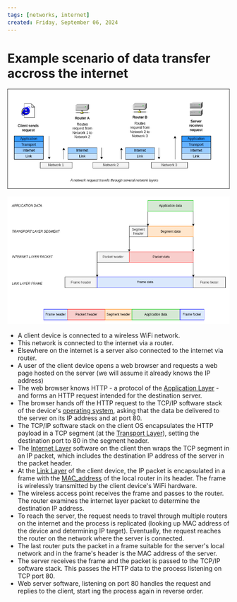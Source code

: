 ```yaml
---
tags: [networks, internet]
created: Friday, September 06, 2024
---
```


# Example scenario of data transfer accross the internet

![Path of a network request accross the internet](../img/network-request-layers.png)

![All layers of the IP](../img/all-layers-of-IP.png)

- A client device is connected to a wireless WiFi network.
- This network is connected to the internet via a router.
- Elsewhere on the internet is a server also connected to the internet via
  router.
- A user of the client device opens a web browser and requests a web page hosted
  on the server (we will assume it already knows the IP address)
- The web browser knows HTTP - a protocol of the
  [Application Layer](Application_Layer_of_Internet_Protocol.md) - and forms an
  HTTP request intended for the destination server.
- The browser hands off the HTTP request to the TCP/IP software stack of the
  device's [operating system](Basic_model_of_the_operating_system.md), asking
  that the data be delivered to the server on its IP address and at port 80.
- The TCP/IP software stack on the client OS encapsulates the HTTP payload in a
  TCP segment (at the
  [Transport Layer](Transport_Layer_of_Internet_Protocol.md)), setting the
  destination port to 80 in the segment header.
- The [Internet Layer](Internet_Layer_of_Internet_Protocol.md) software on the
  client then wraps the TCP segment in an IP packet, which includes the
  destination IP address of the server in the packet header.
- At the [Link Layer](Link_Layer_of_Internet_Protocol.md) of the client device,
  the IP packet is encapsulated in a frame with the
  [MAC_address](MAC_addresses.md) of the local router in its header. The frame
  is wirelessly transmitted by the client device's WiFi hardware.
- The wireless access point receives the frame and passes to the router. The
  router examines the internet layer packet to determine the destination IP
  address.
- To reach the server, the request needs to travel through multiple routers on
  the internet and the process is replicated (looking up MAC address of the
  device and determining IP target). Eventually, the request reaches the router
  on the network where the server is connected.
- The last router puts the packet in a frame suitable for the server's local
  network and in the frame's header is the MAC address of the server.
- The server receives the frame and the packet is passed to the TCP/IP software
  stack. This passes the HTTP data to the process listening on TCP port 80.
- Web server software, listening on port 80 handles the request and replies to
  the client, start ing the process again in reverse order.
